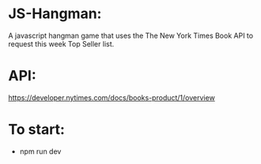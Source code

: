 # JS-Hangman:
A javascript hangman game that uses the The New York Times Book API to request this week Top Seller list.

# API:
https://developer.nytimes.com/docs/books-product/1/overview

# To start:
- npm run dev
